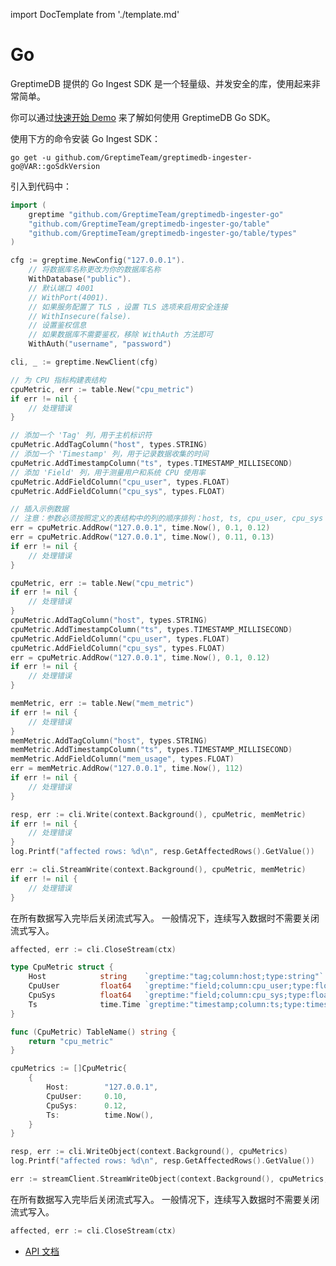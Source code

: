import DocTemplate from './template.md' 

# Go

<DocTemplate>

<div id="ingester-lib-introduction">

GreptimeDB 提供的 Go Ingest SDK 是一个轻量级、并发安全的库，使用起来非常简单。

</div>

<div id="quick-start-demos">

你可以通过[快速开始 Demo](https://github.com/GreptimeTeam/greptimedb-ingester-go/tree/main/examples) 来了解如何使用 GreptimeDB Go SDK。

</div>

<div id="ingester-lib-installation">

使用下方的命令安装 Go Ingest SDK：

```shell
go get -u github.com/GreptimeTeam/greptimedb-ingester-go@VAR::goSdkVersion
```

引入到代码中：

```go
import (
    greptime "github.com/GreptimeTeam/greptimedb-ingester-go"
    "github.com/GreptimeTeam/greptimedb-ingester-go/table"
    "github.com/GreptimeTeam/greptimedb-ingester-go/table/types"
)
```

</div>

<div id="ingester-lib-connect">

```go
cfg := greptime.NewConfig("127.0.0.1").
    // 将数据库名称更改为你的数据库名称
    WithDatabase("public").
    // 默认端口 4001
    // WithPort(4001).
    // 如果服务配置了 TLS ，设置 TLS 选项来启用安全连接
    // WithInsecure(false).
    // 设置鉴权信息
    // 如果数据库不需要鉴权，移除 WithAuth 方法即可
    WithAuth("username", "password")

cli, _ := greptime.NewClient(cfg)
```
</div>

<div id="low-level-object">

```go
// 为 CPU 指标构建表结构
cpuMetric, err := table.New("cpu_metric")
if err != nil {
    // 处理错误
}

// 添加一个 'Tag' 列，用于主机标识符
cpuMetric.AddTagColumn("host", types.STRING)
// 添加一个 'Timestamp' 列，用于记录数据收集的时间
cpuMetric.AddTimestampColumn("ts", types.TIMESTAMP_MILLISECOND)
// 添加 'Field' 列，用于测量用户和系统 CPU 使用率
cpuMetric.AddFieldColumn("cpu_user", types.FLOAT)
cpuMetric.AddFieldColumn("cpu_sys", types.FLOAT)

// 插入示例数据
// 注意：参数必须按照定义的表结构中的列的顺序排列：host, ts, cpu_user, cpu_sys
err = cpuMetric.AddRow("127.0.0.1", time.Now(), 0.1, 0.12)
err = cpuMetric.AddRow("127.0.0.1", time.Now(), 0.11, 0.13)
if err != nil {
    // 处理错误
}

```

</div>

<div id="create-rows">

```go
cpuMetric, err := table.New("cpu_metric")
if err != nil {
    // 处理错误
}
cpuMetric.AddTagColumn("host", types.STRING)
cpuMetric.AddTimestampColumn("ts", types.TIMESTAMP_MILLISECOND)
cpuMetric.AddFieldColumn("cpu_user", types.FLOAT)
cpuMetric.AddFieldColumn("cpu_sys", types.FLOAT)
err = cpuMetric.AddRow("127.0.0.1", time.Now(), 0.1, 0.12)
if err != nil {
    // 处理错误
}

memMetric, err := table.New("mem_metric")
if err != nil {
    // 处理错误
}
memMetric.AddTagColumn("host", types.STRING)
memMetric.AddTimestampColumn("ts", types.TIMESTAMP_MILLISECOND)
memMetric.AddFieldColumn("mem_usage", types.FLOAT)
err = memMetric.AddRow("127.0.0.1", time.Now(), 112)
if err != nil {
    // 处理错误
}
```

</div>

<div id="insert-rows">

```go
resp, err := cli.Write(context.Background(), cpuMetric, memMetric)
if err != nil {
    // 处理错误
}
log.Printf("affected rows: %d\n", resp.GetAffectedRows().GetValue())
```

</div>

<div id="streaming-insert">

```go
err := cli.StreamWrite(context.Background(), cpuMetric, memMetric)
if err != nil {
    // 处理错误
}
```

在所有数据写入完毕后关闭流式写入。
一般情况下，连续写入数据时不需要关闭流式写入。

```go
affected, err := cli.CloseStream(ctx)
```

</div>

<div id="high-level-style-object">

```go
type CpuMetric struct {
    Host            string    `greptime:"tag;column:host;type:string"`
    CpuUser         float64   `greptime:"field;column:cpu_user;type:float64"`
    CpuSys          float64   `greptime:"field;column:cpu_sys;type:float64"`
    Ts              time.Time `greptime:"timestamp;column:ts;type:timestamp;precision:millisecond"`
}

func (CpuMetric) TableName() string {
    return "cpu_metric"
}

cpuMetrics := []CpuMetric{
    {
        Host:        "127.0.0.1",
        CpuUser:     0.10,
        CpuSys:      0.12,
        Ts:          time.Now(),
    }
}
```

</div>

<div id="high-level-style-insert-data">

```go
resp, err := cli.WriteObject(context.Background(), cpuMetrics)
log.Printf("affected rows: %d\n", resp.GetAffectedRows().GetValue())
```

</div>

<div id="high-level-style-streaming-insert">

```go
err := streamClient.StreamWriteObject(context.Background(), cpuMetrics, memMetrics)
```

在所有数据写入完毕后关闭流式写入。
一般情况下，连续写入数据时不需要关闭流式写入。

```go
affected, err := cli.CloseStream(ctx)
```

</div>

<div id="ingester-lib-reference">

- [API 文档](https://pkg.go.dev/github.com/GreptimeTeam/greptimedb-ingester-go)

</div>

</DocTemplate>
